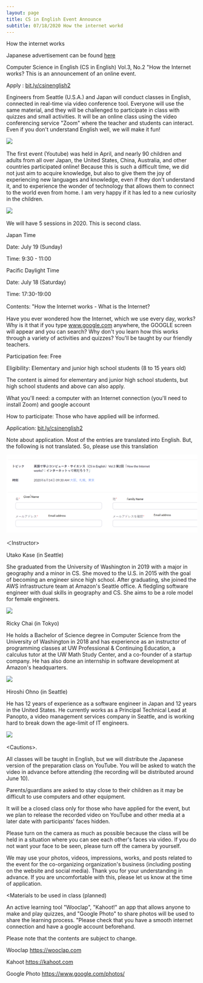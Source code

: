 ```yaml
---
layout: page
title: CS in English Event Announce
subtitle: 07/18/2020 How the internet workd
---
```

How the internet works

Japanese advertisement can be found [here](https://kidscodeclub.jp/computer-science_20200614/)

Computer Science in English (CS in English) Vol.3, No.2 "How the Internet works? This is an announcement of an online event.

Apply : [bit.ly/csinenglish2](bit.ly/csinenglish2)

Engineers from Seattle (U.S.A.) and Japan will conduct classes in English, connected in real-time via video conference tool. Everyone will use the same material, and they will be challenged to participate in class with quizzes and small activities. It will be an online class using the video conferencing service "Zoom" where the teacher and students can interact. Even if you don't understand English well, we will make it fun!

![](https://kidscodeclub.jp/wp_kcc/wp-content/uploads/2020/05/banner20200614-1.jpg)


The first event (Youtube) was held in April, and nearly 90 children and adults from all over Japan, the United States, China, Australia, and other countries participated online! Because this is such a difficult time, we did not just aim to acquire knowledge, but also to give them the joy of experiencing new languages and knowledge, even if they don't understand it, and to experience the wonder of technology that allows them to connect to the world even from home. I am very happy if it has led to a new curiosity in the children.

![](https://kidscodeclub.jp/wp_kcc/wp-content/uploads/2020/04/1d810a1241fcba11b996ac2377a36040.jpg)


We will have 5 sessions in 2020. This is second class.

Japan Time

Date: July 19 (Sunday)

Time: 9:30 - 11:00

Pacific Daylight Time

Date: July 18 (Saturday)

Time: 17:30-19:00

Contents: "How the Internet works - What is the Internet?　

Have you ever wondered how the Internet, which we use every day, works? Why is it that if you type www.google.com anywhere, the GOOGLE screen will appear and you can search? Why don't you learn how this works through a variety of activities and quizzes? You'll be taught by our friendly teachers.

Participation fee: Free

Eligibility: Elementary and junior high school students (8 to 15 years old)

The content is aimed for elementary and junior high school students, but high school students and above can also apply.

What you'll need: a computer with an Internet connection (you'll need to install Zoom) and google account

How to participate: Those who have applied will be informed.

Application:  [bit.ly/csinenglish2](bit.ly/csinenglish2)

Note about application. Most of the entries are translated into English. But, the following is not translated. So, please use this translation

![](/img/2020-06-13/application.png)

＜Instructor>

Utako Kase (in Seattle)

She graduated from the University of Washington in 2019 with a major in geography and a minor in CS. She moved to the U.S. in 2015 with the goal of becoming an engineer since high school. After graduating, she joined the AWS infrastructure team at Amazon's Seattle office. A fledgling software engineer with dual skills in geography and CS. She aims to be a role model for female engineers.

![](https://kidscodeclub.jp/wp_kcc/wp-content/uploads/2020/05/utako2.jpg)

Ricky Chai (in Tokyo)

He holds a Bachelor of Science degree in Computer Science from the University of Washington in 2018 and has experience as an instructor of programming classes at UW Professional & Continuing Education, a calculus tutor at the UW Math Study Center, and a co-founder of a startup company. He has also done an internship in software development at Amazon's headquarters.

![](https://kidscodeclub.jp/wp_kcc/wp-content/uploads/2019/03/ricky-300x263.jpg)

Hiroshi Ohno (in Seattle)

He has 12 years of experience as a software engineer in Japan and 12 years in the United States. He currently works as a Principal Technical Lead at Panopto, a video management services company in Seattle, and is working hard to break down the age-limit of IT engineers.

![](https://kidscodeclub.jp/wp_kcc/wp-content/uploads/2020/05/HiorshiOno.jpg) 

&lt;Cautions>.

All classes will be taught in English, but we will distribute the Japanese version of the preparation class on YouTube. You will be asked to watch the video in advance before attending (the recording will be distributed around June 10).

Parents/guardians are asked to stay close to their children as it may be difficult to use computers and other equipment.

It will be a closed class only for those who have applied for the event, but we plan to release the recorded video on YouTube and other media at a later date with participants' faces hidden.

Please turn on the camera as much as possible because the class will be held in a situation where you can see each other's faces via video. If you do not want your face to be seen, please turn off the camera by yourself.

We may use your photos, videos, impressions, works, and posts related to the event for the co-organizing organization's business (including posting on the website and social media). Thank you for your understanding in advance. If you are uncomfortable with this, please let us know at the time of application.

&lt;Materials to be used in class (planned)

An active learning tool "Wooclap", "Kahoot!" an app that allows anyone to make and play quizzes, and "Google Photo" to share photos will be used to share the learning process. "Please check that you have a smooth internet connection and have a google account beforehand.

Please note that the contents are subject to change.

Wooclap https://wooclap.com

Kahoot https://kahoot.com

Google Photo https://www.google.com/photos/
